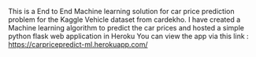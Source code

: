 This is a End to End Machine learning solution for car price prediction problem for the Kaggle Vehicle dataset from cardekho.
I have created a Machine learning algorithm to predict the car prices and hosted a simple python flask web application in Heroku
You can view the app via this link  : https://carpricepredict-ml.herokuapp.com/
